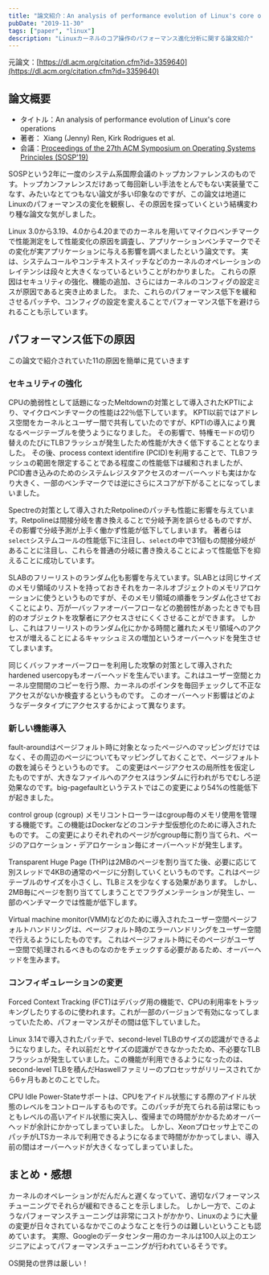 ```yaml
---
title: "論文紹介：An analysis of performance evolution of Linux's core operations"
pubDate: "2019-11-30"
tags: ["paper", "linux"]
description: "Linuxカーネルのコア操作のパフォーマンス進化分析に関する論文紹介"
---
```



元論文：[https://dl.acm.org/citation.cfm?id=3359640](https://dl.acm.org/citation.cfm?id=3359640)


## 論文概要
* タイトル：An analysis of performance evolution of Linux's core operations
* 著者： Xiang (Jenny) Ren, Kirk Rodrigues et al.
* 会議：[Proceedings of the 27th ACM Symposium on Operating Systems Principles (SOSP'19)](https://sosp19.rcs.uwaterloo.ca)

SOSPという2年に一度のシステム系国際会議のトップカンファレンスのものです。トップカンファレンスだけあって毎回新しい手法をとんでもない実装量でこなす、みたいなとてつもない論文が多い印象なのですが、この論文は地道にLinuxのパフォーマンスの変化を観察し、その原因を探っていくという結構変わり種な論文な気がしました。

Linux 3.0から3.19、4.0から4.20までのカーネルを用いてマイクロベンチマークで性能測定をして性能変化の原因を調査し、アプリケーションベンチマークでその変化が実アプリケーションに与える影響を調べましたという論文です。
実は、システムコールやコンテキストスイッチなどのカーネルのオペレーションのレイテンシは段々と大きくなっているということがわかりました。
これらの原因はセキュリティの強化、機能の追加、さらにはカーネルのコンフィグの設定ミスが原因であると突き止めました。
また、これらのパフォーマンス低下を緩和させるパッチや、コンフィグの設定を変えることでパフォーマンス低下を避けられることも示しています。

## パフォーマンス低下の原因
この論文で紹介されていた11の原因を簡単に見ていきます
### セキュリティの強化
CPUの脆弱性として話題になったMeltdownの対策として導入されたKPTIにより、マイクロベンチマークの性能は22％低下しています。
KPTI以前ではアドレス空間をカーネルとユーザー間で共有していたのですが、KPTIの導入により異なるページテーブルを使うようになりました。
その影響で、特権モードの切り替えのたびにTLBフラッシュが発生したため性能が大きく低下することとなりました。
その後、process context identifire (PCID)を利用することで、TLBフラッシュの範囲を限定することである程度この性能低下は緩和されましたが、PCID書き込みのためのシステムレジスタアクセスのオーバーヘッドも実はかなり大きく、一部のベンチマークでは逆にさらにスコアが下がることになってしまいました。

Spectreの対策として導入されたRetpolineのパッチも性能に影響を与えています。Retpolineは間接分岐を書き換えることで分岐予測を誤らせるものですが、その影響で分岐予測が上手く働かず性能が低下してしまいます。
著者らは`select`システムコールの性能低下に注目し、`select`の中で31個もの間接分岐があることに注目し、これらを普通の分岐に書き換えることによって性能低下を抑えることに成功しています。

SLABのフリーリストのランダム化も影響を与えています。SLABとは同じサイズのメモリ領域のリストを持っておきそれをカーネルオブジェクトのメモリアロケーションに使うというものですが、そのメモリ領域の順番をランダム化させておくことにより、万が一バッファオーバーフローなどの脆弱性があったときでも目的のオブジェクトを攻撃者にアクセスさせにくくさせることができます。
しかし、これはフリーリストのランダム化にかかる時間と離れたメモリ領域へのアクセスが増えることによるキャッシュミスの増加というオーバーヘッドを発生させてしまいます。

同じくバッファオーバーフローを利用した攻撃の対策として導入されたhardened usercopyもオーバーヘッドを生んでいます。これはユーザー空間とカーネル空間間のコピーを行う際、カーネルのポインタを毎回チェックして不正なアクセスがないか検査するというものです。
このオーバーヘッド影響はどのようなデータタイプにアクセスするかによって異なります。

### 新しい機能導入
fault-aroundはページフォルト時に対象となったページへのマッピングだけではなく、その周辺のページについてもマッピングしておくことで、ページフォルトの数を減らそうというものです。
この変更はページアクセスの局所性を仮定したものですが、大きなファイルへのアクセスはランダムに行われがちでむしろ逆効果なのです。big-pagefaultというテストではこの変更により54%の性能低下が起きました。

control group (cgroup) メモリコントローラーはcgroup毎のメモリ使用を管理する機能です。この機能はDockerなどのコンテナ型仮想化のために導入されたものです。
この変更によりそれぞれのページがcgroup毎に割り当てられ、ページのアロケーション・デアロケーション毎にオーバーヘッドが発生します。

Transparent Huge Page (THP)は2MBのページを割り当てた後、必要に応じて別スレッドで4KBの通常のページに分割していくというものです。これはページテーブルのサイズを小さくし、TLBミスを少なくする効果があります。
しかし、2MB毎にページを割り当ててしまうことでフラグメンテーションが発生し、一部のベンチマークでは性能が低下します。

Virtual machine monitor(VMM)などのために導入されたユーザー空間ページフォルトハンドリングは、ページフォルト時のエラーハンドリングをユーザー空間で行えるようにしたものです。
これはページフォルト時にそのページがユーザー空間で処理されるべきものなのかをチェックする必要があるため、オーバーヘッドを生みます。

### コンフィギュレーションの変更
Forced Context Tracking (FCT)はデバッグ用の機能で、CPUの利用率をトラッキングしたりするのに使われます。これが一部のバージョンで有効になってしまっていたため、パフォーマンスがその間は低下していました。

Linux 3.14で導入されたパッチで、second-level TLBのサイズの認識ができるようになりました。それ以前だとサイズの認識ができなかったため、不必要なTLBフラッシュが発生していました。この機能が利用できるようになったのは、second-level TLBを積んだHaswellファミリーのプロセッサがリリースされてから6ヶ月もあとのことでした。

CPU Idle Power-Stateサポートは、CPUをアイドル状態にする際のアイドル状態のレベルをコントロールするものです。このパッチが充てられる前は常にもっともレベルの高いアイドル状態に突入し、復帰までの時間がかかるためオーバーヘッドが余計にかかってしまっていました。
しかし、Xeonプロセッサ上でこのパッチがLTSカーネルで利用できるようになるまで時間がかかってしまい、導入前の間はオーバーヘッドが大きくなってしまっていました。

## まとめ・感想
カーネルのオペレーションがだんだんと遅くなっていて、適切なパフォーマンスチューニングでそれらが緩和できることを示しました。
しかし一方で、このようなパフォーマンスチューニングは非常にコストがかかり、Linuxのように大量の変更が日々されているなかでこのようなことを行うのは難しいということも認めています。
実際、Googleのデータセンター用のカーネルは100人以上のエンジニアによってパフォーマンスチューニングが行われているそうです。

OS開発の世界は厳しい！

